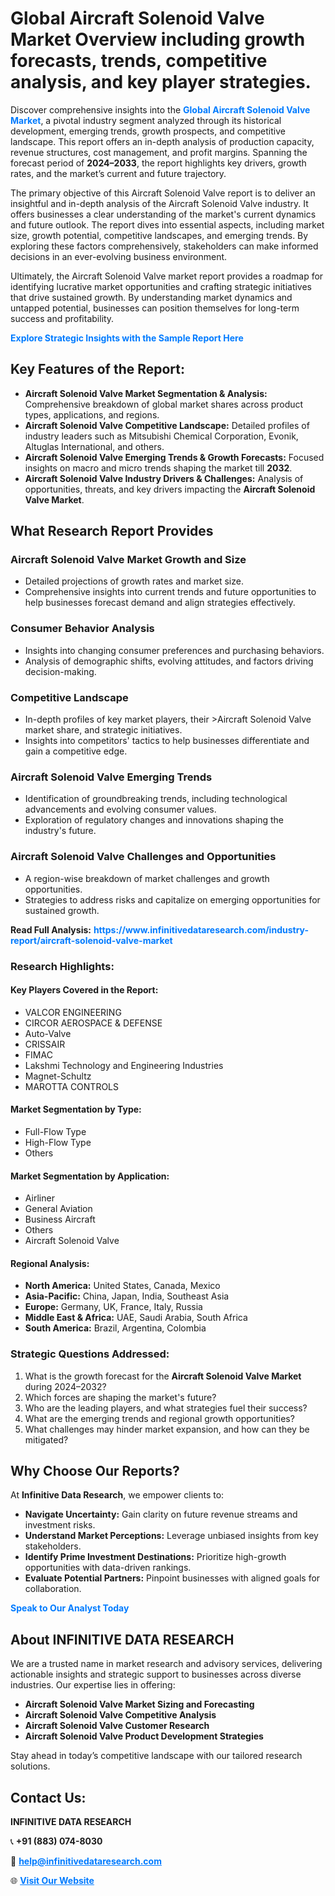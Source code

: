 <h1>Global Aircraft Solenoid Valve Market Overview including growth forecasts, trends, competitive analysis, and key player strategies.</h1>
<p>
Discover comprehensive insights into the 
<a href="https://www.infinitivedataresearch.com/industry-report/aircraft-solenoid-valve-market" rel="dofollow" style="color: #007BFF; text-decoration: none;"><strong>Global Aircraft Solenoid Valve Market</strong></a>, a pivotal industry segment analyzed through its historical development, emerging trends, growth prospects, and competitive landscape. This report offers an in-depth analysis of production capacity, revenue structures, cost management, and profit margins. Spanning the forecast period of <strong>2024–2033</strong>, the report highlights key drivers, growth rates, and the market’s current and future trajectory.
</p>
<p>
The primary objective of this Aircraft Solenoid Valve report is to deliver an insightful and in-depth analysis of the Aircraft Solenoid Valve industry. It offers businesses a clear understanding of the market's current dynamics and future outlook. The report dives into essential aspects, including market size, growth potential, competitive landscapes, and emerging trends. By exploring these factors comprehensively, stakeholders can make informed decisions in an ever-evolving business environment.
</p>
<p>
Ultimately, the Aircraft Solenoid Valve market report provides a roadmap for identifying lucrative market opportunities and crafting strategic initiatives that drive sustained growth. By understanding market dynamics and untapped potential, businesses can position themselves for long-term success and profitability.
</p>
<p>
<a href="https://www.infinitivedataresearch.com/request-sample/reportId=112415" style="color: #007BFF; text-decoration: none;"><strong>Explore Strategic Insights with the Sample Report Here</strong></a>
</p>

<h2>Key Features of the Report:</h2>
<ul>
<li><strong>Aircraft Solenoid Valve Market Segmentation & Analysis:</strong> Comprehensive breakdown of global market shares across product types, applications, and regions.</li>
<li><strong>Aircraft Solenoid Valve Competitive Landscape:</strong> Detailed profiles of industry leaders such as Mitsubishi Chemical Corporation, Evonik, Altuglas International, and others.</li>
<li><strong>Aircraft Solenoid Valve Emerging Trends & Growth Forecasts:</strong> Focused insights on macro and micro trends shaping the market till <strong>2032</strong>.</li>
<li><strong>Aircraft Solenoid Valve Industry Drivers & Challenges:</strong> Analysis of opportunities, threats, and key drivers impacting the <strong>Aircraft Solenoid Valve Market</strong>.</li>
</ul>

<h2>What Research Report Provides</h2>
<h3>Aircraft Solenoid Valve Market Growth and Size</h3>
<ul>
<li>Detailed projections of growth rates and market size.</li>
<li>Comprehensive insights into current trends and future opportunities to help businesses forecast demand and align strategies effectively.</li>
</ul>

<h3>Consumer Behavior Analysis</h3>
<ul>
<li>Insights into changing consumer preferences and purchasing behaviors.</li>
<li>Analysis of demographic shifts, evolving attitudes, and factors driving decision-making.</li>
</ul>

<h3>Competitive Landscape</h3>
<ul>
<li>In-depth profiles of key market players, their >Aircraft Solenoid Valve market share, and strategic initiatives.</li>
<li>Insights into competitors' tactics to help businesses differentiate and gain a competitive edge.</li>
</ul>

<h3>Aircraft Solenoid Valve Emerging Trends</h3>
<ul>
<li>Identification of groundbreaking trends, including technological advancements and evolving consumer values.</li>
<li>Exploration of regulatory changes and innovations shaping the industry's future.</li>
</ul>

<h3>Aircraft Solenoid Valve Challenges and Opportunities</h3>
<ul>
<li>A region-wise breakdown of market challenges and growth opportunities.</li>
<li>Strategies to address risks and capitalize on emerging opportunities for sustained growth.</li>
</ul>
<p><strong>Read Full Analysis:</strong> <a href="https://www.infinitivedataresearch.com/industry-report/aircraft-solenoid-valve-market" rel="dofollow" style="color: #007BFF; text-decoration: none;"><strong>https://www.infinitivedataresearch.com/industry-report/aircraft-solenoid-valve-market</strong></a></p>
<h3>Research Highlights:</h3>
<h4>Key Players Covered in the Report:</h4>
<ul><li>VALCOR ENGINEERING</li><li>CIRCOR AEROSPACE &amp; DEFENSE</li><li>Auto-Valve</li><li>CRISSAIR</li><li>FIMAC</li><li>Lakshmi Technology and Engineering Industries</li><li>Magnet-Schultz</li><li>MAROTTA CONTROLS</li></ul>
<h4>Market Segmentation by Type:</h4>
<ul><li>Full-Flow Type</li><li>High-Flow Type</li><li>Others</li></ul>
<h4>Market Segmentation by Application:</h4>
<ul><li>Airliner</li><li>General Aviation</li><li>Business Aircraft</li><li>Others</li><li>Aircraft Solenoid Valve</li></ul>

<h4>Regional Analysis:</h4>
<ul>
<li><strong>North America:</strong> United States, Canada, Mexico</li>
<li><strong>Asia-Pacific:</strong> China, Japan, India, Southeast Asia</li>
<li><strong>Europe:</strong> Germany, UK, France, Italy, Russia</li>
<li><strong>Middle East & Africa:</strong> UAE, Saudi Arabia, South Africa</li>
<li><strong>South America:</strong> Brazil, Argentina, Colombia</li>
</ul>

<h3>Strategic Questions Addressed:</h3>
<ol>
<li>What is the growth forecast for the <strong>Aircraft Solenoid Valve Market</strong> during 2024–2032?</li>
<li>Which forces are shaping the market's future?</li>
<li>Who are the leading players, and what strategies fuel their success?</li>
<li>What are the emerging trends and regional growth opportunities?</li>
<li>What challenges may hinder market expansion, and how can they be mitigated?</li>
</ol>

<h2>Why Choose Our Reports?</h2>
<p>At <strong>Infinitive Data Research</strong>, we empower clients to:</p>
<ul>
<li><strong>Navigate Uncertainty:</strong> Gain clarity on future revenue streams and investment risks.</li>
<li><strong>Understand Market Perceptions:</strong> Leverage unbiased insights from key stakeholders.</li>
<li><strong>Identify Prime Investment Destinations:</strong> Prioritize high-growth opportunities with data-driven rankings.</li>
<li><strong>Evaluate Potential Partners:</strong> Pinpoint businesses with aligned goals for collaboration.</li>
</ul>
<p><a href="https://www.infinitivedataresearch.com/industry-report/aircraft-solenoid-valve-market" rel="dofollow" style="color: #007BFF; text-decoration: none;"><strong>Speak to Our Analyst Today</strong></a></p>

<h2>About INFINITIVE DATA RESEARCH</h2>
<p>We are a trusted name in market research and advisory services, delivering actionable insights and strategic support to businesses across diverse industries. Our expertise lies in offering:</p>
<ul>
<li><strong>Aircraft Solenoid Valve Market Sizing and Forecasting</strong></li>
<li><strong>Aircraft Solenoid Valve Competitive Analysis</strong></li>
<li><strong>Aircraft Solenoid Valve Customer Research</strong></li>
<li><strong>Aircraft Solenoid Valve Product Development Strategies</strong></li>
</ul>
<p>Stay ahead in today’s competitive landscape with our tailored research solutions.</p>

<h2>Contact Us:</h2>
<p><strong>INFINITIVE DATA RESEARCH</strong></p>
<p>📞 <strong>+91 (883) 074-8030</strong></p>
<p>📧 <strong><a href="mailto:help@infinitivedataresearch.com" style="color: #007BFF;">help@infinitivedataresearch.com</a></strong></p>
<p>🌐 <strong><a href="https://www.infinitivedataresearch.com" rel="dofollow" style="color: #007BFF;">Visit Our Website</a></strong></p>
